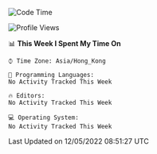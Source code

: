 <!--START_SECTION:waka-->
![Code Time](http://img.shields.io/badge/Code%20Time-1%20hr%2048%20mins-blue)

![Profile Views](http://img.shields.io/badge/Profile%20Views-147-blue)

📊 **This Week I Spent My Time On** 

```text
⌚︎ Time Zone: Asia/Hong_Kong

💬 Programming Languages: 
No Activity Tracked This Week

🔥 Editors: 
No Activity Tracked This Week

💻 Operating System: 
No Activity Tracked This Week

```


 Last Updated on 12/05/2022 08:51:27 UTC
<!--END_SECTION:waka-->
